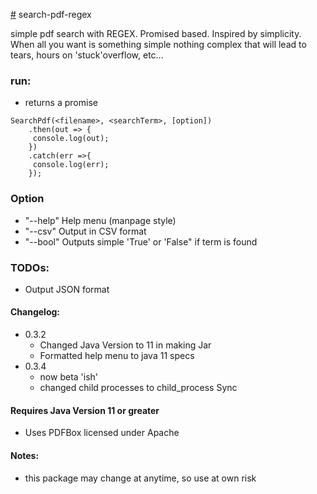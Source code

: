 [#](#) search-pdf-regex

simple pdf search with REGEX. Promised based. Inspired by simplicity. When all you want is something simple 
nothing complex that will lead to tears, hours on 'stuck'overflow, etc...


### run:
- returns a promise

```shell
SearchPdf(<filename>, <searchTerm>, [option])
  	.then(out => {
	 console.log(out);
	})
	.catch(err =>{
	 console.log(err);
	});
```
### Option
- "--help" Help menu (manpage style)
- "--csv" Output in CSV format
- "--bool" Outputs simple 'True' or 'False" if term is found




### TODOs:
- Output JSON format

#### Changelog: 

- 0.3.2
	- Changed Java Version to 11 in making Jar
	- Formatted help menu to java 11 specs
- 0.3.4
	- now beta 'ish' 
	- changed child processes to child_process Sync
#### Requires Java Version 11 or greater

- Uses PDFBox licensed under Apache

#### Notes:
- this package may change at anytime, so use at own risk
